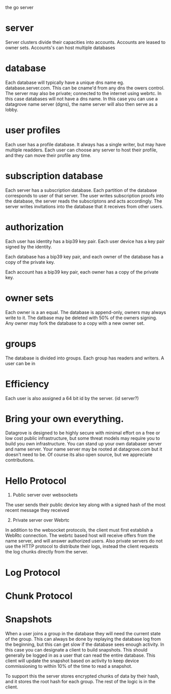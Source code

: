 the go server 

# server
Server clusters divide their capacities into accounts. Accounts are leased to owner sets. Accounts's can host multiple databases

# database 
Each database will typically have a unique dns name eg. database.server.com. This can be cname'd from any dns the owers control. The server may also be private; connected to the internet using webrtc. In this case databases will not have a dns name. In this case you can use a datagrove name server (dgns), the name server will also then serve as a lobby.

# user profiles
Each user has a profile database. It always has a single writer, but may have multiple readders. Each user can choose any server to host their profile, and they can move their profile any time.

# subscription database
Each server has a subscription database. Each partition of the database corresponds to user of that server. The user writes subscription proofs into the database, the server reads the subscriptons and acts accordingly. The server writes invitations into the database that it receives from other users.

# authorization

Each user has identity has a bip39 key pair. Each user device has a key pair signed by the identity.

Each database has a bip39 key pair, and each owner of the database has a copy of the private key.

Each account has a bip39 key pair, each owner has a copy of the private key.

# owner sets

Each owner is a an equal. The database is append-only, owners may always write to it. The datbase may be deleted with 50% of the owners signing. Any owner may fork the database to a copy with a new owner set.

# groups

The database is divided into groups. Each group has readers and writers. A user can be in 


# Efficiency
Each user is also assigned a 64 bit id by the server. (id server?)



# Bring your own everything.

Datagrove is designed to be highly secure with minimal effort on a free or low cost public infrastructure, but some threat models may require you to build you own infrastructure. You can stand up your own databaser server and name server. Your name server may be rooted at datagrove.com but it doesn't need to be. Of course its also open source, but we appreciate contributions.


# Hello Protocol

1. Public server over websockets

The user sends their public device key along with a signed hash of the most recent message they received

2. Private server over Webrtc

In addition to the websocket protocols, the client must first establish a WebRtc connection. The webrtc based host will receive offers from the name server, and will answer authorized users. Also private servers do not use the HTTP protocol to distribute their logs, instead the client requests the log chunks directly from the server.

# Log Protocol

# Chunk Protocol

# Snapshots

When a user joins a group in the database they will need the current state of the group. This can always be done by replaying the database log from the beginning, but this can get slow if the database sees enough activity. In this case you can designate a client to build snapshots. This should generally be logged in as a user that can read the entire database. This client will update the snapshot based on activity to keep device commissioning to within 10% of the time to read a snapshot.

To support this the server stores encrypted chunks of data by their hash, and it stores the root hash for each group. The rest of the logic is in the client.